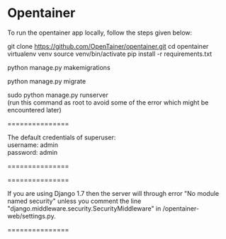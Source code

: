 Opentainer  
==============
To run the opentainer app locally, follow the steps given below:

git clone https://github.com/OpenTainer/opentainer.git
cd opentainer
virtualenv venv
source venv/bin/activate
pip install -r requirements.txt

python manage.py makemigrations  

python manage.py migrate  

sudo python manage.py runserver  
(run this command as root to avoid some of the error which might be encountered later)  

===============  

The default credentials of superuser:  
username: admin  
password: admin  

===============  

===============  

If you are using Django 1.7 then the server will through error "No module named security" unless you comment the line "django.middleware.security.SecurityMiddleware" in /opentainer-web/settings.py.  

===============  
